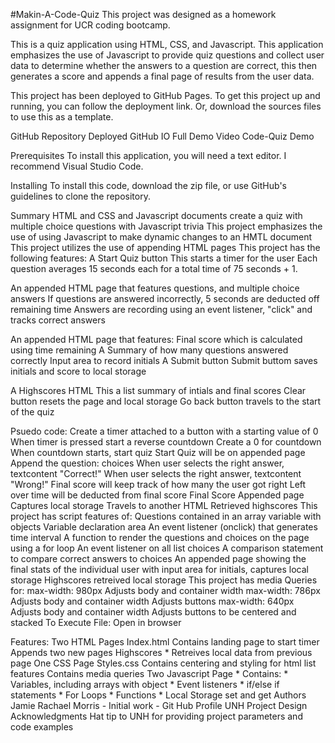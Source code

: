 #Makin-A-Code-Quiz
This project was designed as a homework assignment for UCR coding bootcamp.

This is a quiz application using HTML, CSS, and Javascript. This application emphasizes the use of Javascript to provide quiz questions and collect user data to determine whether the answers to a question are correct, this then generates a score and appends a final page of results from the user data.

This project has been deployed to GitHub Pages. To get this project up and running, you can follow the deployment link. Or, download the sources files to use this as a template.

GitHub Repository
Deployed GitHub IO
Full Demo Video
Code-Quiz Demo

Prerequisites
To install this application, you will need a text editor. I recommend Visual Studio Code.

Installing
To install this code, download the zip file, or use GitHub's guidelines to clone the repository.

Summary
HTML and CSS and Javascript documents create a quiz with multiple choice questions with Javascript trivia
This project emphasizes the use of using Javascript to make dynamic changes to an HMTL document
This project utilizes the use of appending HTML pages
This project has the following features:
A Start Quiz button
This starts a timer for the user
Each question averages 15 seconds each for a total time of 75 seconds + 1.


An appended HTML page that features questions, and multiple choice answers
If questions are answered incorrectly, 5 seconds are deducted off remaining time
Answers are recording using an event listener, "click" and tracks correct answers




An appended HTML page that features:
Final score which is calculated using time remaining
A Summary of how many questions answered correctly
Input area to record initials
A Submit button
Submit buttom saves initials and score to local storage


A Highscores HTML
This a list summary of intials and final scores
Clear button resets the page and local storage
Go back button travels to the start of the quiz


Psuedo code:
Create a timer attached to a button with a starting value of 0
When timer is pressed start a reverse countdown
Create a 0 for countdown
When countdown starts, start quiz
Start Quiz will be on appended page
Append the question: choices
When user selects the right answer, textcontent "Correct!"
When user selects the right answer, textcontent "Wrong!"
Final score will keep track of how many the user got right
Left over time will be deducted from final score
Final Score Appended page
Captures local storage
Travels to another HTML
Retrieved highscores
This project has script features of:
Questions contained in an array variable with objects
Variable declaration area
An event listener (onclick) that generates time interval
A function to render the questions and choices on the page using a for loop
An event listener on all list choices
A comparison statement to compare correct answers to choices
An appended page showing the final stats of the individual user with input area for initials, captures local storage
Highscores retreived local storage
This project has media Queries for:
max-width: 980px
Adjusts body and container width
max-width: 786px
Adjusts body and container width
Adjusts buttons
max-width: 640px
Adjusts body and container width
Adjusts buttons to be centered and stacked
To Execute File:
Open in browser

Features:
Two HTML Pages
Index.html
Contains landing page to start timer
Appends two new pages
Highscores * Retreives local data from previous page
One CSS Page
Styles.css
Contains centering and styling for html list features
Contains media queries
Two Javascript Page * Contains: * Variables, including arrays with object * Event listeners * if/else if statements * For Loops * Functions * Local Storage set and get
Authors
Jamie Rachael Morris - Initial work - Git Hub Profile
UNH Project Design
Acknowledgments
Hat tip to UNH for providing project parameters and code examples